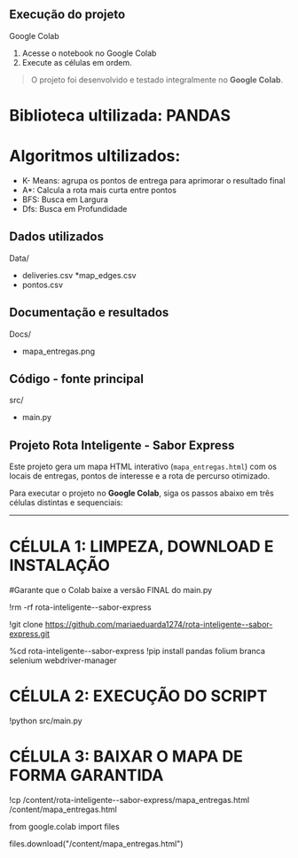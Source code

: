 ## Execução do projeto ## 
Google Colab 
1. Acesse o notebook no Google Colab 
2. Execute as células em ordem. 
> O projeto foi desenvolvido e testado integralmente no **Google Colab**.
# Biblioteca ultilizada: PANDAS
# Algoritmos ultilizados: 
- K- Means: agrupa os pontos de entrega para aprimorar o resultado final 
- A\*: Calcula a rota mais curta entre pontos 
- BFS: Busca em Largura 
- Dfs: Busca em Profundidade 

## Dados utilizados ##
Data/ 
* deliveries.csv
*map_edges.csv
* pontos.csv 

## Documentação e resultados 
Docs/ 
* mapa_entregas.png 

## Código - fonte principal 
src/
* main.py

## Projeto Rota Inteligente - Sabor Express ##

Este projeto gera um mapa HTML interativo (`mapa_entregas.html`) com os locais de entregas, pontos de interesse e a rota de percurso otimizado.

Para executar o projeto no **Google Colab**, siga os passos abaixo em três células distintas e sequenciais:

---

 # CÉLULA 1: LIMPEZA, DOWNLOAD E INSTALAÇÃO
 
 #Garante que o Colab baixe a versão FINAL do main.py
 
!rm -rf rota-inteligente--sabor-express

!git clone https://github.com/mariaeduarda1274/rota-inteligente--sabor-express.git


%cd rota-inteligente--sabor-express 
!pip install pandas folium branca selenium webdriver-manager

# CÉLULA 2: EXECUÇÃO DO SCRIPT
!python src/main.py

# CÉLULA 3: BAIXAR O MAPA DE FORMA GARANTIDA
!cp /content/rota-inteligente--sabor-express/mapa_entregas.html /content/mapa_entregas.html

from google.colab import files

files.download("/content/mapa_entregas.html")
